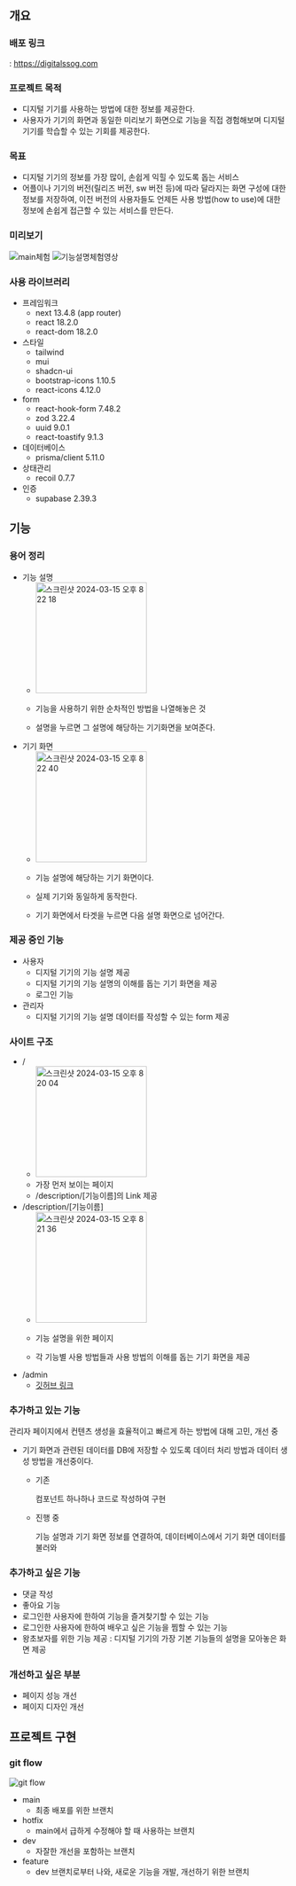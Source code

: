 ## 개요

### 배포 링크
: https://digitalssog.com

### 프로젝트 목적

- 디지털 기기를 사용하는 방법에 대한 정보를 제공한다.
- 사용자가 기기의 화면과 동일한 미리보기 화면으로 기능을 직접 경험해보며 디지털 기기를 학습할 수 있는 기회를 제공한다.

### 목표

- 디지털 기기의 정보를 가장 많이, 손쉽게 익힐 수 있도록 돕는 서비스
- 어플이나 기기의 버전(릴리즈 버전, sw 버전 등)에 따라 달라지는 화면 구성에 대한 정보를 저장하여, 이전 버전의 사용자들도 언제든 사용 방법(how to use)에 대한 정보에 손쉽게 접근할 수 있는 서비스를 만든다.
### 미리보기
![main체험](https://github.com/Ellie998/digitalSSOG-next/assets/89681100/a4210fce-284c-49ec-9115-ed0377490cf1)
![기능설명체험영상](https://github.com/Ellie998/digitalSSOG-next/assets/89681100/ed88b219-0e2f-42e6-900a-5c66e8a42936)


### 사용 라이브러리

- 프레임워크
    - next 13.4.8 (app router)
    - react 18.2.0
    - react-dom 18.2.0
- 스타일
    - tailwind
    - mui
    - shadcn-ui
    - bootstrap-icons 1.10.5
    - react-icons 4.12.0
- form
    - react-hook-form 7.48.2
    - zod 3.22.4
    - uuid 9.0.1
    - react-toastify 9.1.3
- 데이터베이스
    - prisma/client 5.11.0
- 상태관리
    - recoil 0.7.7
- 인증
    - supabase 2.39.3

## 기능

### 용어 정리

- 기능 설명
    - <img width="200" alt="스크린샷 2024-03-15 오후 8 22 18" src="https://github.com/Ellie998/digitalSSOG-next/assets/89681100/68ff99b1-5036-40f7-b041-0b0a8e931ba7">

    - 기능을 사용하기 위한 순차적인 방법을 나열해놓은 것
    - 설명을 누르면 그 설명에 해당하는 기기화면을 보여준다.
- 기기 화면
    - <img width="200" alt="스크린샷 2024-03-15 오후 8 22 40" src="https://github.com/Ellie998/digitalSSOG-next/assets/89681100/72040163-f919-4164-be37-43b14d6afd88">

    - 기능 설명에 해당하는 기기 화면이다.
    - 실제 기기와 동일하게 동작한다.
    - 기기 화면에서 타겟을 누르면 다음 설명 화면으로 넘어간다.

### 제공 중인 기능

- 사용자
    - 디지털 기기의 기능 설명 제공
    - 디지털 기기의 기능 설명의 이해를 돕는 기기 화면을 제공
    - 로그인 기능
- 관리자
    - 디지털 기기의 기능 설명 데이터를 작성할 수 있는 form 제공

### 사이트 구조

- /   
    - <img width="200" alt="스크린샷 2024-03-15 오후 8 20 04" src="https://github.com/Ellie998/digitalSSOG-next/assets/89681100/6596fff1-c362-40c5-9782-8d9f1bbeb298">
    - 가장 먼저 보이는 페이지
    - /description/[기능이름]의 Link 제공
- /description/[기능이름]
    -    <img width="200" alt="스크린샷 2024-03-15 오후 8 21 36" src="https://github.com/Ellie998/digitalSSOG-next/assets/89681100/e6b6cadb-a218-417c-96ec-be807ec926bd">
 
    - 기능 설명을 위한 페이지
    - 각 기능별 사용 방법들과 사용 방법의 이해를 돕는 기기 화면을 제공
- /admin
    - [깃허브 링크](https://github.com/Ellie998/digitalSSOG-vanila)

### 추가하고 있는 기능

관리자 페이지에서 컨텐츠 생성을 효율적이고 빠르게 하는 방법에 대해 고민, 개선 중

- 기기 화면과 관련된 데이터를 DB에 저장할 수 있도록 데이터 처리 방법과 데이터 생성 방법을 개선중이다.
    - 기존
        
        컴포넌트 하나하나 코드로 작성하여 구현
        
    - 진행 중
        
        기능 설명과 기기 화면 정보를 연결하여, 데이터베이스에서 기기 화면 데이터를 불러와 
        

### 추가하고 싶은 기능

- 댓글 작성
- 좋아요 기능
- 로그인한 사용자에 한하여 기능을 즐겨찾기할 수 있는 기능
- 로그인한 사용자에 한하여 배우고 싶은 기능을 찜할 수 있는 기능
- 왕초보자를 위한 기능 제공 : 디지털 기기의 가장 기본 기능들의 설명을 모아놓은 화면 제공

### 개선하고 싶은 부분

- 페이지 성능 개선
- 페이지 디자인 개선

## 프로젝트 구현

### git flow

![git flow](https://github.com/Ellie998/digitalSSOG-next/assets/89681100/a39e8825-8ee2-4142-8eaf-445aa63e088f)

- main
    - 최종 배포를 위한 브랜치
- hotfix
    - main에서 급하게 수정해야 할 때 사용하는 브랜치
- dev
    - 자잘한 개선을 포함하는 브랜치
- feature
    - dev 브랜치로부터 나와, 새로운 기능을 개발, 개선하기 위한 브랜치

